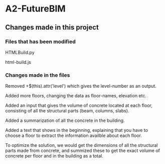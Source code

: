 # A2-FutureBIM

## Changes made in this project
### Files that has been modified
HTMLBuild.py 

html-build.js



### Changes made in the files
Removed +$(this).attr('level') which gives the level-number as an output. 

Added more floors, changing the data as floor-names, elevation etc.

Added an input that gives the volume of concrete located at each floor, consisting of all the structural parts (beam, columns, slabs). 

Added a summarization of all the concrete in the building.

Added a text that shows in the beginning, explaining that you have to choose a floor to extract the information availble about each floor. 




To optimize the solution, we would get the dimensions of all the structural parts made from concrete, and summized these to get the exact volume of concrete per floor and in the building as a total. 

